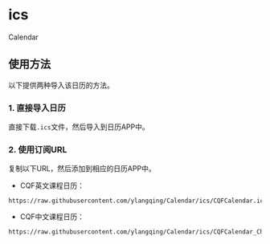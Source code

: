 # ics
Calendar

## 使用方法
以下提供两种导入该日历的方法。

### 1. 直接导入日历
直接下载`.ics`文件，然后导入到日历APP中。

### 2. 使用订阅URL
复制以下URL，然后添加到相应的日历APP中。
- CQF英文课程日历：
```
https://raw.githubusercontent.com/ylangqing/Calendar/ics/CQFCalendar.ics
```
- CQF中文课程日历：
```
https://raw.githubusercontent.com/ylangqing/Calendar/ics/CQFCalendar_Chinese.ics
```
